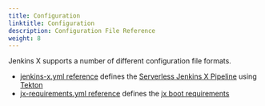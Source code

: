 ```yaml
---
title: Configuration
linktitle: Configuration
description: Configuration File Reference
weight: 8
---
```


Jenkins X supports a number of different configuration file formats.

* [jenkins-x.yml reference](/docs/reference/config/config/#config.jenkins.io/v1.ProjectConfig) defines the [Serverless Jenkins X Pipeline](/about/concepts/jenkins-x-pipelines/) using [Tekton](https://tekton.dev/)
* [jx-requirements.yml reference](/docs/reference/config/config/#config.jenkins.io/v1.RequirementsConfig) defines the [jx boot requirements](/docs/getting-started/setup/boot/)
